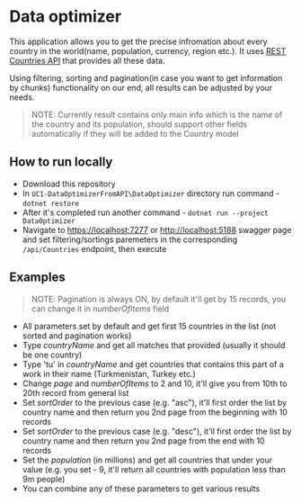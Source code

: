 # Data optimizer
This application allows you to get the precise infromation about every country in the world(name, population, currency, region etc.). It uses [REST Countries API](https://restcountries.com/) that provides all these data.

Using filtering, sorting and pagination(in case you want to get information by chunks) functionality on our end, all results can be adjusted by your needs.

>NOTE: Currently result contains only main info which is the name of the country and its population, should support other fields automatically if they will be added to the Country model

## How to run locally
- Download this repository
- In `UC1-DataOptimizerFromAPI\DataOptimizer` directory run command - `dotnet restore`
- After it's completed run another command - `dotnet run --project DataOptimizer`
- Navigate to [https://localhost:7277](https://localhost:7277/swagger/index.html) or [http://localhost:5188](http://localhost:5188/swagger/index.html) swagger page and set filtering/sortings paremeters in the corresponding `/api/Countries` endpoint, then execute

## Examples
>NOTE: Pagination is always ON, by default it'll get by 15 records, you can change it in *numberOfItems* field
- All parameters set by default and get first 15 countries in the list (not sorted and pagination works)
- Type *countryName* and get all matches that provided (usually it should be one country)
- Type 'tu' in *countryName* and get countries that contains this part of a work in their name (Turkmenistan, Turkey etc.)
- Change *page* and *numberOfItems* to 2 and 10, it'll give you from 10th to 20th record from general list
- Set *sortOrder* to the previous case (e.g. "asc"), it'll first order the list by country name and then return you 2nd page from the beginning with 10 records
- Set *sortOrder* to the previous case (e.g. "desc"), it'll first order the list by country name and then return you 2nd page from the end with 10 records
- Set the *population* (in millions) and get all countries that under your value (e.g. you set - 9, it'll return all countries with population less than 9m people)
- You can combine any of these parameters to get various results
